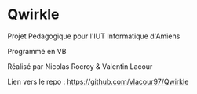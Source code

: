 # Qwirkle

Projet Pedagogique pour l'IUT Informatique d'Amiens

Programmé en VB

Réalisé par Nicolas Rocroy & Valentin Lacour

Lien vers le repo : https://github.com/vlacour97/Qwirkle
